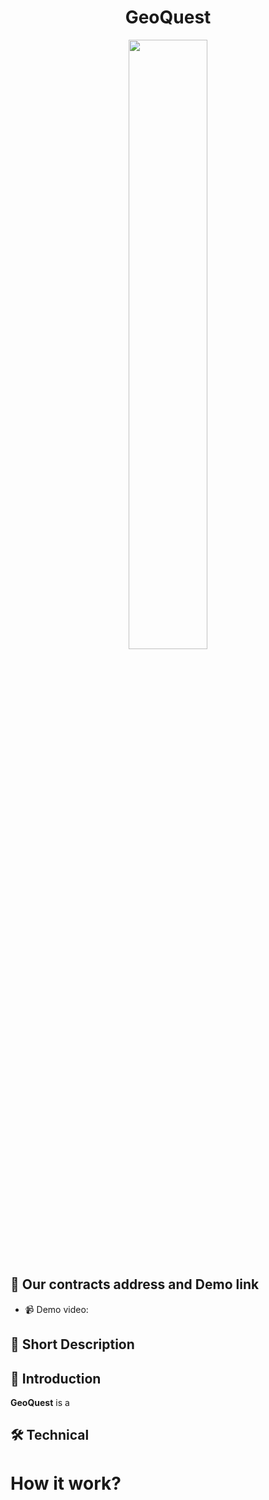 <div align="center">
  <h1>GeoQuest</h1>
  <img src="./apps/frontend/public/logo.jpg" width="50%" height="50%"></img>
</div>

## 🚀 Our contracts address and Demo link
- 📹 Demo video: 

## 🌟 Short Description

## 📝 Introduction
**GeoQuest** is a 

## 🛠️ Technical



# How it work?


